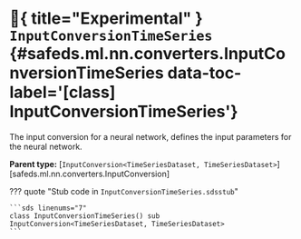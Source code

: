 [//]: # (DO NOT EDIT THIS FILE DIRECTLY. Instead, edit the corresponding stub file and execute `npm run docs:api`.)

# :test_tube:{ title="Experimental" } <code class="doc-symbol doc-symbol-class"></code> `InputConversionTimeSeries` {#safeds.ml.nn.converters.InputConversionTimeSeries data-toc-label='[class] InputConversionTimeSeries'}

The input conversion for a neural network, defines the input parameters for the neural network.

**Parent type:** [`InputConversion<TimeSeriesDataset, TimeSeriesDataset>`][safeds.ml.nn.converters.InputConversion]

??? quote "Stub code in `InputConversionTimeSeries.sdsstub`"

    ```sds linenums="7"
    class InputConversionTimeSeries() sub InputConversion<TimeSeriesDataset, TimeSeriesDataset>
    ```
